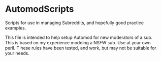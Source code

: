 # AutomodScripts
Scripts for use in managing Subreddits, and hopefully good practice examples.

This file is intended to help setup Automod for new moderators of a sub. This is based on my experience modding a NSFW sub. Use at your own peril. T
hese rules have been tested, and work, but may not be suitable for your needs. 
